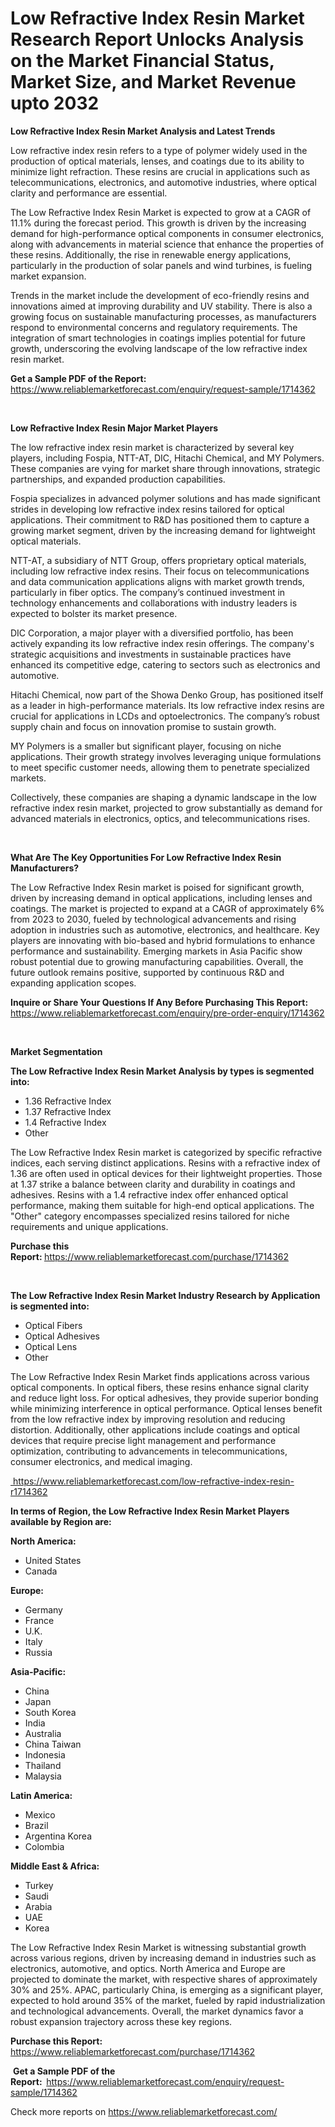<p><h1>Low Refractive Index Resin Market Research Report Unlocks Analysis on the Market Financial Status, Market Size, and Market Revenue upto 2032</h1></p><p><strong>Low Refractive Index Resin Market Analysis and Latest Trends</strong></p>
<p><p>Low refractive index resin refers to a type of polymer widely used in the production of optical materials, lenses, and coatings due to its ability to minimize light refraction. These resins are crucial in applications such as telecommunications, electronics, and automotive industries, where optical clarity and performance are essential. </p><p>The Low Refractive Index Resin Market is expected to grow at a CAGR of 11.1% during the forecast period. This growth is driven by the increasing demand for high-performance optical components in consumer electronics, along with advancements in material science that enhance the properties of these resins. Additionally, the rise in renewable energy applications, particularly in the production of solar panels and wind turbines, is fueling market expansion. </p><p>Trends in the market include the development of eco-friendly resins and innovations aimed at improving durability and UV stability. There is also a growing focus on sustainable manufacturing processes, as manufacturers respond to environmental concerns and regulatory requirements. The integration of smart technologies in coatings implies potential for future growth, underscoring the evolving landscape of the low refractive index resin market.</p></p>
<p><strong>Get a Sample PDF of the Report:&nbsp;</strong> <a href="https://www.reliablemarketforecast.com/enquiry/request-sample/1714362?utm_campaign=2724&utm_medium=2&utm_source=Github&utm_content=ia&utm_term=02042025&utm_id=low-refractive-index-resin">https://www.reliablemarketforecast.com/enquiry/request-sample/1714362</a></p>
<p>&nbsp;</p>
<p><strong>Low Refractive Index Resin Major Market Players</strong></p>
<p><p>The low refractive index resin market is characterized by several key players, including Fospia, NTT-AT, DIC, Hitachi Chemical, and MY Polymers. These companies are vying for market share through innovations, strategic partnerships, and expanded production capabilities.</p><p>Fospia specializes in advanced polymer solutions and has made significant strides in developing low refractive index resins tailored for optical applications. Their commitment to R&D has positioned them to capture a growing market segment, driven by the increasing demand for lightweight optical materials.</p><p>NTT-AT, a subsidiary of NTT Group, offers proprietary optical materials, including low refractive index resins. Their focus on telecommunications and data communication applications aligns with market growth trends, particularly in fiber optics. The company’s continued investment in technology enhancements and collaborations with industry leaders is expected to bolster its market presence.</p><p>DIC Corporation, a major player with a diversified portfolio, has been actively expanding its low refractive index resin offerings. The company's strategic acquisitions and investments in sustainable practices have enhanced its competitive edge, catering to sectors such as electronics and automotive.</p><p>Hitachi Chemical, now part of the Showa Denko Group, has positioned itself as a leader in high-performance materials. Its low refractive index resins are crucial for applications in LCDs and optoelectronics. The company’s robust supply chain and focus on innovation promise to sustain growth.</p><p>MY Polymers is a smaller but significant player, focusing on niche applications. Their growth strategy involves leveraging unique formulations to meet specific customer needs, allowing them to penetrate specialized markets.</p><p>Collectively, these companies are shaping a dynamic landscape in the low refractive index resin market, projected to grow substantially as demand for advanced materials in electronics, optics, and telecommunications rises.</p></p>
<p>&nbsp;</p>
<p><strong>What Are The Key Opportunities For Low Refractive Index Resin Manufacturers?</strong></p>
<p><p>The Low Refractive Index Resin market is poised for significant growth, driven by increasing demand in optical applications, including lenses and coatings. The market is projected to expand at a CAGR of approximately 6% from 2023 to 2030, fueled by technological advancements and rising adoption in industries such as automotive, electronics, and healthcare. Key players are innovating with bio-based and hybrid formulations to enhance performance and sustainability. Emerging markets in Asia Pacific show robust potential due to growing manufacturing capabilities. Overall, the future outlook remains positive, supported by continuous R&D and expanding application scopes.</p></p>
<p><strong>Inquire or Share Your Questions If Any Before Purchasing This Report:</strong> <a href="https://www.reliablemarketforecast.com/enquiry/pre-order-enquiry/1714362?utm_campaign=2724&utm_medium=2&utm_source=Github&utm_content=ia&utm_term=02042025&utm_id=low-refractive-index-resin">https://www.reliablemarketforecast.com/enquiry/pre-order-enquiry/1714362</a></p>
<p>&nbsp;</p>
<p><strong>Market Segmentation</strong></p>
<p><strong>The Low Refractive Index Resin Market Analysis by types is segmented into:</strong></p>
<p><ul><li>1.36 Refractive Index</li><li>1.37 Refractive Index</li><li>1.4 Refractive Index</li><li>Other</li></ul></p>
<p><p>The Low Refractive Index Resin market is categorized by specific refractive indices, each serving distinct applications. Resins with a refractive index of 1.36 are often used in optical devices for their lightweight properties. Those at 1.37 strike a balance between clarity and durability in coatings and adhesives. Resins with a 1.4 refractive index offer enhanced optical performance, making them suitable for high-end optical applications. The "Other" category encompasses specialized resins tailored for niche requirements and unique applications.</p></p>
<p><strong>Purchase this Report:&nbsp;</strong><a href="https://www.reliablemarketforecast.com/purchase/1714362?utm_campaign=2724&utm_medium=2&utm_source=Github&utm_content=ia&utm_term=02042025&utm_id=low-refractive-index-resin">https://www.reliablemarketforecast.com/purchase/1714362</a></p>
<p>&nbsp;</p>
<p><strong>The Low Refractive Index Resin Market Industry Research by Application is segmented into:</strong></p>
<p><ul><li>Optical Fibers</li><li>Optical Adhesives</li><li>Optical Lens</li><li>Other</li></ul></p>
<p><p>The Low Refractive Index Resin Market finds applications across various optical components. In optical fibers, these resins enhance signal clarity and reduce light loss. For optical adhesives, they provide superior bonding while minimizing interference in optical performance. Optical lenses benefit from the low refractive index by improving resolution and reducing distortion. Additionally, other applications include coatings and optical devices that require precise light management and performance optimization, contributing to advancements in telecommunications, consumer electronics, and medical imaging.</p></p>
<p><a href="https://www.reliablemarketforecast.com/low-refractive-index-resin-r1714362?utm_campaign=2724&utm_medium=2&utm_source=Github&utm_content=ia&utm_term=02042025&utm_id=low-refractive-index-resin">&nbsp;https://www.reliablemarketforecast.com/low-refractive-index-resin-r1714362</a></p>
<p><strong>In terms of Region, the Low Refractive Index Resin Market Players available by Region are:</strong></p>
<p>
    <p> <strong> North America: </strong>
        <ul>
            <li>United States</li>
            <li>Canada</li>
        </ul>
        </p> 
    <p> <strong> Europe: </strong>
        <ul>
            <li>Germany</li>
            <li>France</li>
            <li>U.K.</li>
            <li>Italy</li>
            <li>Russia</li>
        </ul>
        </p> 
    <p> <strong> Asia-Pacific: </strong>
        <ul>
            <li>China</li>
            <li>Japan</li>
            <li>South Korea</li>
            <li>India</li>
            <li>Australia</li>
            <li>China Taiwan</li>
            <li>Indonesia</li>
            <li>Thailand</li>
            <li>Malaysia</li>
        </ul>
        </p> 
    <p> <strong> Latin America: </strong>
        <ul>
            <li>Mexico</li>
            <li>Brazil</li>
            <li>Argentina Korea</li>
            <li>Colombia</li>
        </ul>
        </p> 
    <p> <strong> Middle East & Africa: </strong>
        <ul>
            <li>Turkey</li>
            <li>Saudi</li>
            <li>Arabia</li>
            <li>UAE</li>
            <li>Korea</li>
        </ul>
    </p>
    </p>
<p><p>The Low Refractive Index Resin Market is witnessing substantial growth across various regions, driven by increasing demand in industries such as electronics, automotive, and optics. North America and Europe are projected to dominate the market, with respective shares of approximately 30% and 25%. APAC, particularly China, is emerging as a significant player, expected to hold around 35% of the market, fueled by rapid industrialization and technological advancements. Overall, the market dynamics favor a robust expansion trajectory across these key regions.</p></p>
<p><strong>Purchase this Report: </strong><a href="https://www.reliablemarketforecast.com/purchase/1714362?utm_campaign=2724&utm_medium=2&utm_source=Github&utm_content=ia&utm_term=02042025&utm_id=low-refractive-index-resin">https://www.reliablemarketforecast.com/purchase/1714362</a></p>
<p>&nbsp;<strong>Get a Sample PDF of the Report:&nbsp;&nbsp;</strong><a href="https://www.reliablemarketforecast.com/enquiry/request-sample/1714362?utm_campaign=2724&utm_medium=2&utm_source=Github&utm_content=ia&utm_term=02042025&utm_id=low-refractive-index-resin">https://www.reliablemarketforecast.com/enquiry/request-sample/1714362</a></p>
<p><strong></strong></p>
<p>Check more reports on <a href="https://www.reliablemarketforecast.com/?utm_campaign=2724&utm_medium=2&utm_source=Github&utm_content=ia&utm_term=02042025&utm_id=low-refractive-index-resin">https://www.reliablemarketforecast.com/</a></p>